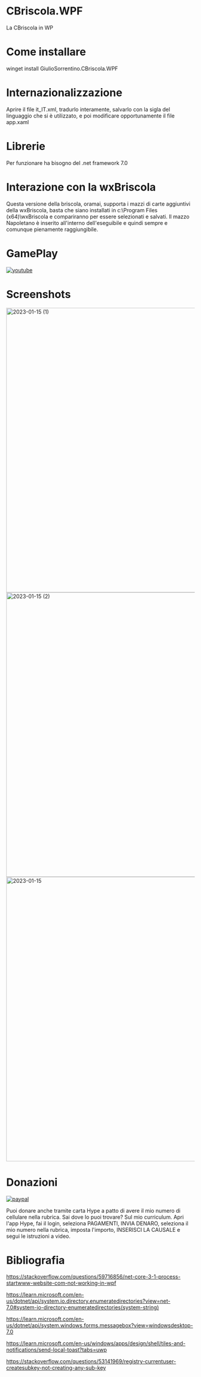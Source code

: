 # CBriscola.WPF
La CBriscola in WP

# Come installare
winget install GiulioSorrentino.CBriscola.WPF

# Internazionalizzazione
Aprire il file it_IT.xml, tradurlo interamente, salvarlo con la sigla del linguaggio che si è utilizzato, e poi modificare opportunamente il file app.xaml

# Librerie
Per funzionare ha bisogno del .net framework 7.0

# Interazione con la wxBriscola
Questa versione della briscola, oramai, supporta i mazzi di carte aggiuntivi della wxBriscola, basta che siano installati in c:\Program Files (x64)\wxBriscola e compariranno per essere selezionati e salvati.
Il mazzo Napoletano è inserito all'interno dell'eseguibile e quindi sempre e comunque pienamente raggiungibile.

# GamePlay
[![youtube](https://i.ibb.co/R00SNR3/mq2.png)](https://youtu.be/DbWgBCG_TpM)

# Screenshots
<img width="759" alt="2023-01-15 (1)" src="https://user-images.githubusercontent.com/49764967/212604541-ee87bc9c-1809-40d2-8489-740e3f147b3c.png">
<img width="759" alt="2023-01-15 (2)" src="https://user-images.githubusercontent.com/49764967/212604550-cff500bf-0276-47c4-a679-cb4d9884b317.png">
<img width="759" alt="2023-01-15" src="https://user-images.githubusercontent.com/49764967/212604554-e22349b5-4fe4-4911-adc8-fa11befccacf.png">

# Donazioni

[![paypal](https://www.paypalobjects.com/it_IT/IT/i/btn/btn_donateCC_LG.gif)](https://www.paypal.com/cgi-bin/webscr?cmd=_s-xclick&hosted_button_id=H4ZHTFRCETWXG)

Puoi donare anche tramite carta Hype a patto di avere il mio numero di cellulare nella rubrica. Sai dove lo puoi trovare? Sul mio curriculum.
Apri l'app Hype, fai il login, seleziona PAGAMENTI, INVIA DENARO, seleziona il mio numero nella rubrica, imposta l'importo, INSERISCI LA CAUSALE e segui le istruzioni a video.

# Bibliografia
https://stackoverflow.com/questions/59716856/net-core-3-1-process-startwww-website-com-not-working-in-wpf

https://learn.microsoft.com/en-us/dotnet/api/system.io.directory.enumeratedirectories?view=net-7.0#system-io-directory-enumeratedirectories(system-string)

https://learn.microsoft.com/en-us/dotnet/api/system.windows.forms.messagebox?view=windowsdesktop-7.0

https://learn.microsoft.com/en-us/windows/apps/design/shell/tiles-and-notifications/send-local-toast?tabs=uwp

https://stackoverflow.com/questions/53141969/registry-currentuser-createsubkey-not-creating-any-sub-key

